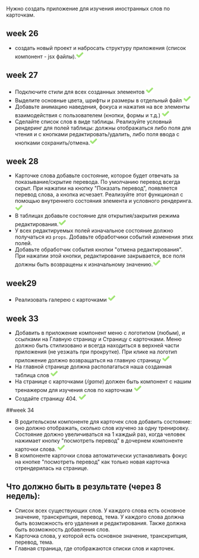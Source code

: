 Нужно создать приложение для изучения иностранных слов по карточкам. 

## week 26
- создать новый проект и набросать структуру приложения (список компонент - jsx файлы).<img src="public\assets\check.png" width="20rem"/>
## week 27
- Подключите стили для всех созданных элементов <img src="public\assets\check.png" width="20rem"/>
- Выделите основные цвета, шрифты и размеры в отдельный файл <img src="public\assets\check.png" width="20rem"/>
- Добавьте анимацию наведения, фокуса и нажатия на все элементы взаимодействия с пользователем (кнопки, формы и т.д.) <img src="public\assets\check.png" width="20rem"/>
- Сделайте список слов в виде таблицы. Реализуйте условный рендеринг для полей таблицы: должны отображаться либо поля для чтения и с кнопками редактировать/удалить, либо поля ввода с кнопками сохранить/отмена.<img src="public\assets\check.png" width="20rem"/>

## week 28
- Карточке слова добавьте состояние, которое будет отвечать за показывание/скрытие перевода. По умолчанию перевод всегда скрыт.  При нажатии на кнопку "Показать перевод", появляется перевод слова, а кнопка исчезает. Реализуйте этот функционал с помощью внутреннего состояния элемента и условного рендеринга.<img src="public\assets\check.png" width="20rem"/>
- В таблицах добавьте состояние для открытия/закрытия режима редактирования.<img src="public\assets\check.png" width="20rem"/>
- У всех редактируемых полей изначальное состояние должно получаться из `props`. Добавьте обработчики событий изменения этих полей.
- Добавьте обработчик события кнопки "отмена редактирования". При нажатии этой кнопки, редактирование закрывается, все поля должны быть возвращены к изначальному значению.<img src="public\assets\check.png" width="20rem"/>

## week29
- Реализовать галерею с карточками <img src="public\assets\check.png" width="20rem"/>

## week 33
- Добавить в приложение компонент меню с логотипом (любым), и ссылками на Главную страницу и Страницу с карточками. Меню должно быть стилизовано и всегда находиться в верхней части приложения (не уезжать при прокрутке). При клике на логотип приложение должно возвращаться на главную страницу <img src="public\assets\check.png" width="20rem"/>
- На главной странице должна располагаться наша созданная таблица слов <img src="public\assets\check.png" width="20rem"/>
- На странице с карточками (*/game*) должен быть компонент с нашим тренажером для изучения слов по карточкам <img src="public\assets\check.png" width="20rem"/>
- Создайте страницу 404. <img src="public\assets\check.png" width="20rem"/>

##week 34
- В родительском компоненте для карточек слов добавить состояние: оно должно отображать, сколько слов изучено за одну тренировку. Состояние должно увеличиваться на 1 каждый раз, когда человек нажимает кнопку "посмотреть перевод" в дочернем компоненте карточки слова. <img src="public\assets\check.png" width="20rem"/>
- В компоненте карточки слова автоматически устанавливать фокус на кнопке "посмотреть перевод" как только новая карточка отрендерилась на странице. 

## Что должно быть в результате (через 8 недель):
- Список всех существующих слов. У каждого слова есть основное значение, транскрипция, перевод, тема. У каждого слова должна быть возможность его удаления и редактирования. Также должна быть возможность добавления слов.
- Карточка слова, у которой есть основное значение, транскрипция, перевод, тема.
- Главная страница, где отображаются списки слов и карточек.
